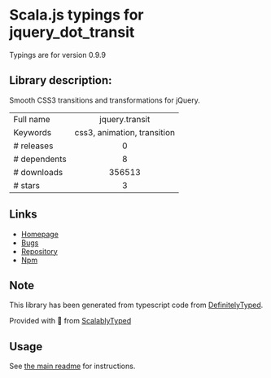 
# Scala.js typings for jquery_dot_transit

Typings are for version 0.9.9

## Library description:
Smooth CSS3 transitions and transformations for jQuery.

|                    |                 |
| ------------------ | :-------------: |
| Full name          | jquery.transit |
| Keywords           | css3, animation, transition |
| # releases         | 0 |
| # dependents       | 8 |
| # downloads        | 356513 |
| # stars            | 3 |

## Links
- [Homepage](http://ricostacruz.com/jquery.transit)
- [Bugs](https://github.com/rstacruz/jquery.transit/issues)
- [Repository](https://github.com/rstacruz/jquery.transit)
- [Npm](https://www.npmjs.com/package/jquery.transit)
    


## Note
This library has been generated from typescript code from [DefinitelyTyped](https://definitelytyped.org).

Provided with :purple_heart: from [ScalablyTyped](https://github.com/oyvindberg/ScalablyTyped)

## Usage
See [the main readme](../../readme.md) for instructions.


